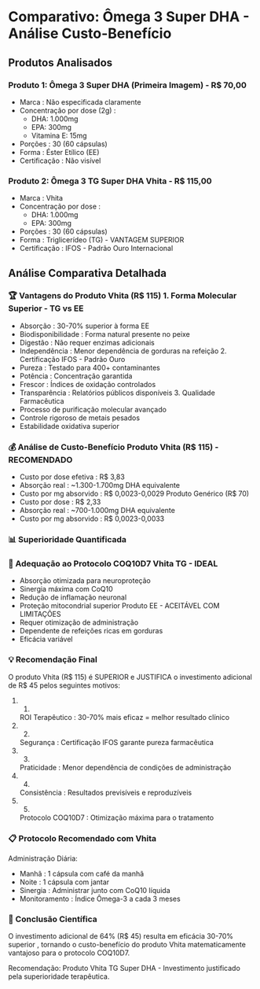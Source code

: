 # Comparativo: Ômega 3 Super DHA - Análise Custo-Benefício
## Produtos Analisados
### Produto 1: Ômega 3 Super DHA (Primeira Imagem) - R$ 70,00
- Marca : Não especificada claramente
- Concentração por dose (2g) :
  - DHA: 1.000mg
  - EPA: 300mg
  - Vitamina E: 15mg
- Porções : 30 (60 cápsulas)
- Forma : Éster Etílico (EE)
- Certificação : Não visível
### Produto 2: Ômega 3 TG Super DHA Vhita - R$ 115,00
- Marca : Vhita
- Concentração por dose :
  - DHA: 1.000mg
  - EPA: 300mg
- Porções : 30 (60 cápsulas)
- Forma : Triglicerídeo (TG) - VANTAGEM SUPERIOR
- Certificação : IFOS - Padrão Ouro Internacional
## Análise Comparativa Detalhada
### 🏆 Vantagens do Produto Vhita (R$ 115) 1. Forma Molecular Superior - TG vs EE
- Absorção : 30-70% superior à forma EE
- Biodisponibilidade : Forma natural presente no peixe
- Digestão : Não requer enzimas adicionais
- Independência : Menor dependência de gorduras na refeição 2. Certificação IFOS - Padrão Ouro
- Pureza : Testado para 400+ contaminantes
- Potência : Concentração garantida
- Frescor : Índices de oxidação controlados
- Transparência : Relatórios públicos disponíveis 3. Qualidade Farmacêutica
- Processo de purificação molecular avançado
- Controle rigoroso de metais pesados
- Estabilidade oxidativa superior
### 💰 Análise de Custo-Benefício Produto Vhita (R$ 115) - RECOMENDADO
- Custo por dose efetiva : R$ 3,83
- Absorção real : ~1.300-1.700mg DHA equivalente
- Custo por mg absorvido : R$ 0,0023-0,0029 Produto Genérico (R$ 70)
- Custo por dose : R$ 2,33
- Absorção real : ~700-1.000mg DHA equivalente
- Custo por mg absorvido : R$ 0,0023-0,0033
### 📊 Superioridade Quantificada


### 🎯 Adequação ao Protocolo COQ10D7 Vhita TG - IDEAL
- Absorção otimizada para neuroproteção
- Sinergia máxima com CoQ10
- Redução de inflamação neuronal
- Proteção mitocondrial superior Produto EE - ACEITÁVEL COM LIMITAÇÕES
- Requer otimização de administração
- Dependente de refeições ricas em gorduras
- Eficácia variável
### 💡 Recomendação Final
O produto Vhita (R$ 115) é SUPERIOR e JUSTIFICA o investimento adicional de R$ 45 pelos seguintes motivos:

1. 1.
   ROI Terapêutico : 30-70% mais eficaz = melhor resultado clínico
2. 2.
   Segurança : Certificação IFOS garante pureza farmacêutica
3. 3.
   Praticidade : Menor dependência de condições de administração
4. 4.
   Consistência : Resultados previsíveis e reproduzíveis
5. 5.
   Protocolo COQ10D7 : Otimização máxima para o tratamento
### 📋 Protocolo Recomendado com Vhita
Administração Diária:

- Manhã : 1 cápsula com café da manhã
- Noite : 1 cápsula com jantar
- Sinergia : Administrar junto com CoQ10 líquida
- Monitoramento : Índice Ômega-3 a cada 3 meses
### 🔬 Conclusão Científica
O investimento adicional de 64% (R$ 45) resulta em eficácia 30-70% superior , tornando o custo-benefício do produto Vhita matematicamente vantajoso para o protocolo COQ10D7.

Recomendação: Produto Vhita TG Super DHA - Investimento justificado pela superioridade terapêutica.